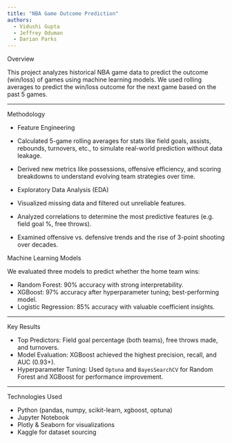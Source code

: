 ```yaml
---
title: "NBA Game Outcome Prediction"
authors:
  - Vidushi Gupta
  - Jeffrey Oduman
  - Darian Parks
---
```


Overview

This project analyzes historical NBA game data to predict the outcome (win/loss) of games using machine learning models. We used rolling averages to predict the win/loss outcome for the next game based on the past 5 games.

---

Methodology

* Feature Engineering

* Calculated 5-game rolling averages for stats like field goals, assists, rebounds, turnovers, etc., to simulate real-world prediction without data leakage.
* Derived new metrics like possessions, offensive efficiency, and scoring breakdowns to understand evolving team strategies over time.

* Exploratory Data Analysis (EDA)

* Visualized missing data and filtered out unreliable features.
* Analyzed correlations to determine the most predictive features (e.g. field goal %, free throws).
* Examined offensive vs. defensive trends and the rise of 3-point shooting over decades.

Machine Learning Models

We evaluated three models to predict whether the home team wins:

* Random Forest: 90% accuracy with strong interpretability.
* XGBoost: 97% accuracy after hyperparameter tuning; best-performing model.
* Logistic Regression: 85% accuracy with valuable coefficient insights.

---

Key Results

* Top Predictors: Field goal percentage (both teams), free throws made, and turnovers.
* Model Evaluation: XGBoost achieved the highest precision, recall, and AUC (0.93+).
* Hyperparameter Tuning: Used `Optuna` and `BayesSearchCV` for Random Forest and XGBoost for performance improvement.

---

Technologies Used

* Python (pandas, numpy, scikit-learn, xgboost, optuna)
* Jupyter Notebook
* Plotly & Seaborn for visualizations
* Kaggle for dataset sourcing
